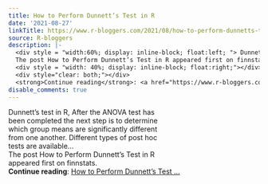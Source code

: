 ```yaml
---
title: How to Perform Dunnett’s Test in R
date: '2021-08-27'
linkTitle: https://www.r-bloggers.com/2021/08/how-to-perform-dunnetts-test-in-r/
source: R-bloggers
description: |-
  <div style = "width:60%; display: inline-block; float:left; "> Dunnett’s test in R, After the ANOVA test has been completed the next step is to determine which group means are significantly different from one another. Different types of post hoc tests are available...<br />
  The post How to Perform Dunnett’s Test in R appeared first on finnstats.</div>
  <div style = "width: 40%; display: inline-block; float:right;"></div>
  <div style="clear: both;"></div>
  <strong>Continue reading</strong>: <a href="https://www.r-bloggers.com/2021/08/how-to-perform-dunnetts-test-in-r/">How to Perform Dunnett’s Test ...
disable_comments: true
---
```

<div style = "width:60%; display: inline-block; float:left; "> Dunnett’s test in R, After the ANOVA test has been completed the next step is to determine which group means are significantly different from one another. Different types of post hoc tests are available...<br />
The post How to Perform Dunnett’s Test in R appeared first on finnstats.</div>
<div style = "width: 40%; display: inline-block; float:right;"></div>
<div style="clear: both;"></div>
<strong>Continue reading</strong>: <a href="https://www.r-bloggers.com/2021/08/how-to-perform-dunnetts-test-in-r/">How to Perform Dunnett’s Test ...